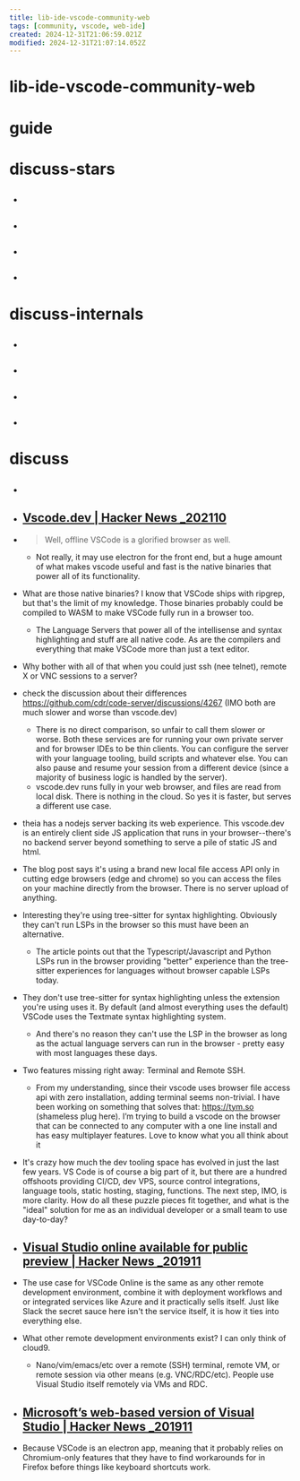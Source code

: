 ```yaml
---
title: lib-ide-vscode-community-web
tags: [community, vscode, web-ide]
created: 2024-12-31T21:06:59.021Z
modified: 2024-12-31T21:07:14.052Z
---
```


# lib-ide-vscode-community-web

# guide

# discuss-stars
- ## 

- ## 

- ## 

- ## 
# discuss-internals
- ## 

- ## 

- ## 

- ## 
# discuss
- ## 

- ## [Vscode.dev | Hacker News _202110](https://news.ycombinator.com/item?id=28932206)
- >Well, offline VSCode is a glorified browser as well.
  - Not really, it may use electron for the front end, but a huge amount of what makes vscode useful and fast is the native binaries that power all of its functionality.
- What are those native binaries? I know that VSCode ships with ripgrep, but that's the limit of my knowledge. Those binaries probably could be compiled to WASM to make VSCode fully run in a browser too.
  - The Language Servers that power all of the intellisense and syntax highlighting and stuff are all native code. As are the compilers and everything that make VSCode more than just a text editor.

- Why bother with all of that when you could just ssh (nee telnet), remote X or VNC sessions to a server?

- check the discussion about their differences https://github.com/cdr/code-server/discussions/4267 (IMO both are much slower and worse than vscode.dev)
  - There is no direct comparison, so unfair to call them slower or worse. Both these services are for running your own private server and for browser IDEs to be thin clients. You can configure the server with your language tooling, build scripts and whatever else. You can also pause and resume your session from a different device (since a majority of business logic is handled by the server).
  - vscode.dev runs fully in your web browser, and files are read from local disk. There is nothing in the cloud. So yes it is faster, but serves a different use case.

- theia has a nodejs server backing its web experience. This vscode.dev is an entirely client side JS application that runs in your browser--there's no backend server beyond something to serve a pile of static JS and html.

- The blog post says it's using a brand new local file access API only in cutting edge browsers (edge and chrome) so you can access the files on your machine directly from the browser. There is no server upload of anything.

- Interesting they're using tree-sitter for syntax highlighting. Obviously they can't run LSPs in the browser so this must have been an alternative. 
  - The article points out that the Typescript/Javascript and Python LSPs run in the browser providing "better" experience than the tree-sitter experiences for languages without browser capable LSPs today.
- They don't use tree-sitter for syntax highlighting unless the extension you're using uses it. By default (and almost everything uses the default) VSCode uses the Textmate syntax highlighting system.
  - And there's no reason they can't use the LSP in the browser as long as the actual language servers can run in the browser - pretty easy with most languages these days.

- Two features missing right away: Terminal and Remote SSH.
  - From my understanding, since their vscode uses browser file access api with zero installation, adding terminal seems non-trivial. I have been working on something that solves that: https://tym.so (shameless plug here). I’m trying to build a vscode on the browser that can be connected to any computer with a one line install and has easy multiplayer features. Love to know what you all think about it

- It's crazy how much the dev tooling space has evolved in just the last few years. VS Code is of course a big part of it, but there are a hundred offshoots providing CI/CD, dev VPS, source control integrations, language tools, static hosting, staging, functions. The next step, IMO, is more clarity. How do all these puzzle pieces fit together, and what is the "ideal" solution for me as an individual developer or a small team to use day-to-day?

- ## [Visual Studio online available for public preview | Hacker News _201911](https://news.ycombinator.com/item?id=21442088)
- The use case for VSCode Online is the same as any other remote development environment, combine it with deployment workflows and or integrated services like Azure and it practically sells itself. Just like Slack the secret sauce here isn't the service itself, it is how it ties into everything else.
- What other remote development environments exist? I can only think of cloud9.
  - Nano/vim/emacs/etc over a remote (SSH) terminal, remote VM, or remote session via other means (e.g. VNC/RDC/etc). People use Visual Studio itself remotely via VMs and RDC.

- ## [Microsoft’s web-based version of Visual Studio | Hacker News _201911](https://news.ycombinator.com/item?id=21461681)
- Because VSCode is an electron app, meaning that it probably relies on Chromium-only features that they have to find workarounds for in Firefox before things like keyboard shortcuts work.
